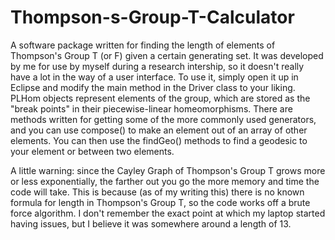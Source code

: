 Thompson-s-Group-T-Calculator
=============================

A software package written for finding the length of elements of Thompson's Group T (or F) given a certain generating set.
It was developed by me for use by myself during a research intership, so it doesn't really have a lot in the way of a user interface.
To use it, simply open it up in Eclipse and modify the main method in the Driver class to your liking.  PLHom objects represent
elements of the group, which are stored as the "break points" in their piecewise-linear homeomorphisms.  There are methods written for
getting some of the more commonly used generators, and you can use compose() to make an element out of an array of other elements.
You can then use the findGeo() methods to find a geodesic to your element or between two elements.

A little warning: since the Cayley Graph of Thompson's Group T grows more or less exponentially, the farther out you go the more memory and time
the code will take.  This is because (as of my writing this) there is no known formula for length in Thompson's Group T, so the code works off a
brute force algorithm.  I don't remember the exact point at which my laptop started having issues, but I believe it was somewhere around a length
of 13.
